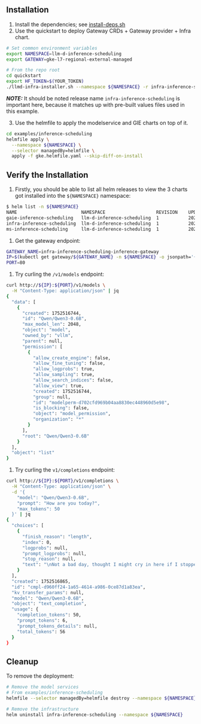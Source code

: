 
## Installation

1. Install the dependencies; see [install-deps.sh](https://github.com/llm-d-incubation/llm-d-infra/blob/main/quickstart/install-deps.sh)
2. Use the quickstart to deploy Gateway CRDs + Gateway provider + Infra chart.

```bash
# Set common environment variables
export NAMESPACE=llm-d-inference-scheduling
export GATEWAY=gke-l7-regional-external-managed
```

```bash
# From the repo root
cd quickstart
export HF_TOKEN=$(YOUR_TOKEN)
./llmd-infra-installer.sh --namespace ${NAMESPACE} -r infra-inference-scheduling --gateway ${GATEWAY} --disable-metrics-collection
```

**_NOTE:_** It should be noted release name `infra-inference-scheduling` is important here, because it matches up with pre-built values files used in this example.

3. Use the helmfile to apply the modelservice and GIE charts on top of it.

```bash
cd examples/inference-scheduling
helmfile apply \
  --namespace ${NAMESPACE} \
  --selector managedBy=helmfile \
  apply -f gke.helmfile.yaml --skip-diff-on-install
```

## Verify the Installation

1. Firstly, you should be able to list all helm releases to view the 3 charts got installed into the `${NAMESPACE}` namespace:

```bash
$ helm list -n ${NAMESPACE}
NAME                      	NAMESPACE                 	REVISION	UPDATED                             	STATUS  	CHART                    	APP VERSION
gaie-inference-scheduling 	llm-d-inference-scheduling	1       	2025-07-24 10:44:30.543527 -0700 PDT	deployed	inferencepool-v0.5.1     	v0.5.1
infra-inference-scheduling	llm-d-inference-scheduling	1       	2025-07-24 10:41:49.452841 -0700 PDT	deployed	llm-d-infra-v1.1.0        v0.2.0
ms-inference-scheduling   	llm-d-inference-scheduling	1       	2025-07-24 10:44:35.91079 -0700 PDT 	deployed	llm-d-modelservice-v0.2.0	v0.2.0
```

1. Get the gateway endpoint:

```bash
GATEWAY_NAME=infra-inference-scheduling-inference-gateway
IP=$(kubectl get gateway/${GATEWAY_NAME} -n ${NAMESPACE} -o jsonpath='{.status.addresses[0].value}')
PORT=80
```

1. Try curling the `/v1/models` endpoint:

```bash
curl http://${IP}:${PORT}/v1/models \
  -H "Content-Type: application/json" | jq
{
  "data": [
    {
      "created": 1752516744,
      "id": "Qwen/Qwen3-0.6B",
      "max_model_len": 2048,
      "object": "model",
      "owned_by": "vllm",
      "parent": null,
      "permission": [
        {
          "allow_create_engine": false,
          "allow_fine_tuning": false,
          "allow_logprobs": true,
          "allow_sampling": true,
          "allow_search_indices": false,
          "allow_view": true,
          "created": 1752516744,
          "group": null,
          "id": "modelperm-d702cfd969b04aa8830ec448960d5e98",
          "is_blocking": false,
          "object": "model_permission",
          "organization": "*"
        }
      ],
      "root": "Qwen/Qwen3-0.6B"
    }
  ],
  "object": "list"
}
```

1. Try curling the `v1/completions` endpoint:
```bash
curl http://${IP}:${PORT}/v1/completions \
  -H "Content-Type: application/json" \
  -d '{
    "model": "Qwen/Qwen3-0.6B",
    "prompt": "How are you today?",
    "max_tokens": 50
  }' | jq
{
  "choices": [
    {
      "finish_reason": "length",
      "index": 0,
      "logprobs": null,
      "prompt_logprobs": null,
      "stop_reason": null,
      "text": "\nNot a bad day, thought I might cry in here if I stopped... Settled right in there with my stomach full of ache :(\nIt's normal to feel slightly better, just keep it up and you'll be fine :)\nthanks"
    }
  ],
  "created": 1752516865,
  "id": "cmpl-d960ff24-1a65-4614-a986-0ce87d1a83ea",
  "kv_transfer_params": null,
  "model": "Qwen/Qwen3-0.6B",
  "object": "text_completion",
  "usage": {
    "completion_tokens": 50,
    "prompt_tokens": 6,
    "prompt_tokens_details": null,
    "total_tokens": 56
  }
}
```

## Cleanup

To remove the deployment:
```bash
# Remove the model services
# From examples/inference-scheduling
helmfile --selector managedBy=helmfile destroy --namespace ${NAMESPACE}

# Remove the infrastructure
helm uninstall infra-inference-scheduling --namespace ${NAMESPACE}
```
